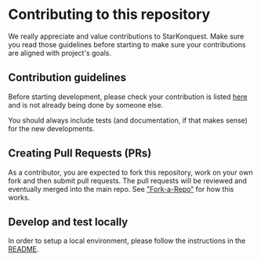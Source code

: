 Contributing to this repository
=======

We really appreciate and value contributions to StarKonquest.
Make sure you read those guidelines before starting to make sure your contributions are aligned with project's goals.

## Contribution guidelines

Before starting development, please check your contribution is listed [here](https://contributions.onlydust.xyz)
and is not already being done by someone else.

You should always include tests (and documentation, if that makes sense) for the new developments.

## Creating Pull Requests (PRs)

As a contributor, you are expected to fork this repository, work on your own fork and then submit pull requests. The pull requests will be reviewed and eventually merged into the main repo. See ["Fork-a-Repo"](https://help.github.com/articles/fork-a-repo/) for how this works.

## Develop and test locally

In order to setup a local environment, please follow the instructions in the [README](./README.md#-contributing).
